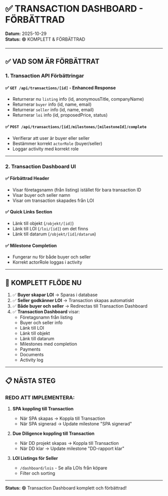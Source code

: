 # ✅ TRANSACTION DASHBOARD - FÖRBÄTTRAD

**Datum:** 2025-10-29  
**Status:** 🟢 KOMPLETT & FÖRBÄTTRAD

---

## ✅ VAD SOM ÄR FÖRBÄTTRAT

### **1. Transaction API Förbättringar**

#### ✅ `GET /api/transactions/[id]` - Enhanced Response
- Returnerar nu `listing` info (id, anonymousTitle, companyName)
- Returnerar `buyer` info (id, name, email)
- Returnerar `seller` info (id, name, email)
- Returnerar `loi` info (id, proposedPrice, status)

#### ✅ `POST /api/transactions/[id]/milestones/[milestoneId]/complete`
- Verifierar att user är buyer eller seller
- Bestämmer korrekt `actorRole` (buyer/seller)
- Loggar activity med korrekt role

---

### **2. Transaction Dashboard UI**

#### ✅ Förbättrad Header
- Visar företagsnamn (från listing) istället för bara transaction ID
- Visar buyer och seller namn
- Visar om transaction skapades från LOI

#### ✅ Quick Links Section
- Länk till objekt (`/objekt/[id]`)
- Länk till LOI (`/loi/[id]`) om det finns
- Länk till datarum (`/objekt/[id]/datarum`)

#### ✅ Milestone Completion
- Fungerar nu för både buyer och seller
- Korrekt actorRole loggas i activity

---

## 🔄 KOMPLETT FLÖDE NU

1. ✅ **Buyer skapar LOI** → Sparas i database
2. ✅ **Seller godkänner LOI** → Transaction skapas automatiskt
3. ✅ **Både buyer och seller** → Redirectas till Transaction Dashboard
4. ✅ **Transaction Dashboard** visar:
   - Företagsnamn från listing
   - Buyer och seller info
   - Länk till LOI
   - Länk till objekt
   - Länk till datarum
   - Milestones med completion
   - Payments
   - Documents
   - Activity log

---

## 📋 NÄSTA STEG

### **REDO ATT IMPLEMENTERA:**

1. **SPA koppling till Transaction**
   - När SPA skapas → Koppla till Transaction
   - När SPA signerad → Update milestone "SPA signerad"

2. **Due Diligence koppling till Transaction**
   - När DD projekt skapas → Koppla till Transaction
   - När DD klar → Update milestone "DD-rapport klar"

3. **LOI Listings för Seller**
   - `/dashboard/lois` - Se alla LOIs från köpare
   - Filter och sorting

---

**Status:** 🟢 Transaction Dashboard komplett och förbättrad!

